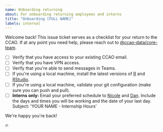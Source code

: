 ```yaml
---
name: Onboarding returning
about: For onboarding returning employees and interns
title: "Onboarding [FULL NAME]"
labels: internal
---
```


Welcome back! This issue ticket serves as a checklist for your return to the CCAO. If at any point you need help, please reach out to [@ccao-data/core-team](https://github.com/orgs/ccao-data/teams/core-team).

- [ ] Verify that you have access to your existing CCAO email.
- [ ] Verify that you have VPN access.
- [ ] Verify that you're able to send messages in Teams.
- [ ] If you're using a local machine, install the latest versions of [R](https://cloud.r-project.org/) and [RStudio](https://posit.co/download/rstudio-desktop/#download).
- [ ] If you're using a local machine, validate your git configuration (make sure you can push and pull).
- [ ] **Interns only:** Email your preferred schedule to [Nicole](mailto:nicole.jardine@cookcountyil.gov) and [Dan](mailto:daniel.snow@cookcountyil.gov). Include the days and times you will be working and the date of your last day. Subject: 'YOUR NAME - Internship Hours'

We're happy you're back!

:fire:
